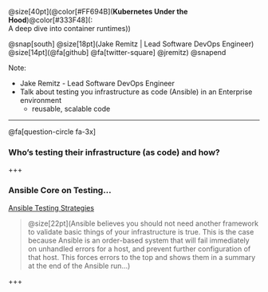 @size[40pt](@color[#FF694B](**Kubernetes Under the Hood**)@color[#333F48](: <br />A deep dive into container runtimes))

@snap[south]
@size[18pt](Jake Remitz | Lead Software DevOps Engineer) <br />
@size[14pt](@fa[github] @fa[twitter-square] @jremitz)
@snapend

Note:

- Jake Remitz - Lead Software DevOps Engineer
- Talk about testing you infrastructure as code (Ansible) in an Enterprise environment
    - reusable, scalable code

---

@fa[question-circle fa-3x]
### Who’s testing their infrastructure (as code) and how?

+++
### Ansible Core on Testing...

[Ansible Testing Strategies](https://docs.ansible.com/ansible/latest/test_strategies.html)

> @size[22pt](Ansible believes you should not need another framework to validate basic things of your infrastructure is true. This is the case because Ansible is an order-based system that will fail immediately on unhandled errors for a host, and prevent further configuration of that host. This forces errors to the top and shows them in a summary at the end of the Ansible run...)

+++

